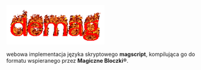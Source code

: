 ![demag](logo.gif) 

webowa implementacja języka skryptowego **magscript**, kompilująca go do formatu wspieranego przez **Magiczne Bloczki®**.
